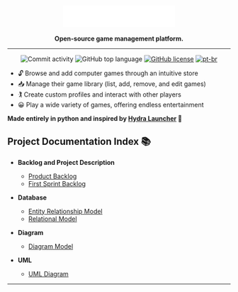 <div align="center">
  <img src="res/primary-logo-white.png" alt="PlayNexus Database" style="width: 50%;">

<p align="center">
    <strong>Open-source game management platform.</strong>
  </p>

<hr>

  ![Commit activity](https://img.shields.io/github/commit-activity/m/iyksh/PlayNexus)
  ![GitHub top language](https://img.shields.io/github/languages/top/iyksh/PlayNexus?logo=python&label=)
  [![GitHub license](https://img.shields.io/github/license/iyksh/PlayNexus)](https://github.com/iyksh/PlayNexus/LICENSE)
  [![pt-br](https://img.shields.io/badge/lang-pt--br-green.svg)](./res/README_PTBR.md)

</div>

- 🔓 Browse and add computer games through an intuitive store
- 📥 Manage their game library (list, add, remove, and edit games)
- 🏌 Create custom profiles and interact with other players
- 😀 Play a wide variety of games, offering endless entertainment

**Made entirely in python and inspired by [Hydra Launcher](https://github.com/hydralauncher/hydra) 🐍**

## Project Documentation Index 📚

- **Backlog and Project Description**

  - [Product Backlog](/docs/backlog/productBacklog.md)
  - [First Sprint Backlog](/docs/backlog/SprintBacklog.md)
- **Database**

  - [Entity Relationship Model](/docs/database/entityRelationship.md)
  - [Relational Model](docs\database\relationalModel.md)
- **Diagram**

  - [Diagram Model](/docs/diagram/diagramModel.md)
- **UML**

  - [UML Diagram](docs\uml\class_diagram.md)

---
